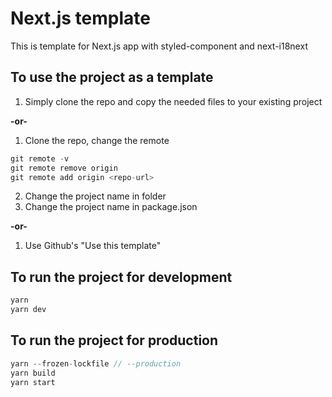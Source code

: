 # Next.js template

This is template for Next.js app with styled-component and next-i18next

## To use the project as a template

1. Simply clone the repo and copy the needed files to your existing project

**-or-**

1. Clone the repo, change the remote

```js
git remote -v
git remote remove origin
git remote add origin <repo-url>
```

2. Change the project name in folder
3. Change the project name in package.json

**-or-**

1. Use Github's "Use this template"

## To run the project for development

```js
yarn
yarn dev
```

## To run the project for production

```js
yarn --frozen-lockfile // --production
yarn build
yarn start
```

